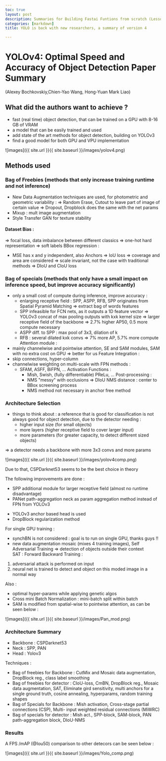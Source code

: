 ```yaml
---
toc: true
layout: post
description: Summaries for Building Fastai Funtions from scratch (Lesson 1) 
categories: [markdown]
title: YOLO is back with new researchers, a summary of version 4

---
```


# YOLOv4: Optimal Speed and Accuracy of Object Detection Paper Summary 
(Alexey Bochkovskiy,Chien-Yao Wang, Hong-Yuan Mark Liao)

## What did the authors want to achieve ? 
- fast (real time) object detection, that can be trained on a GPU with 8-16 GB of VRAM 
- a model that can be easily trained and used
- add state of the art methods for object detection, building on YOLOv3
- find a good model for both GPU and VPU implementation 



![images]({{ site.url }}{{ site.baseurl }}/images/yolov4.png)


## Methods used 

### Bag of Freebies (methods that only increase training runtime and not inference)


- New Data Augmentation techniques are used, for photometric and geometric variability : 
=> Random Erase, Cutout to leave part of image of certain value
=> Dropout, Dropblock does the same with the net params
- Mixup : mult image augmentation
- Style Transfer GAN for texture stability 
#### Dataset Bias : 
=> focal loss, data imbalance between different classics
=> one-hot hard representation 
=> soft labels 
BBox regression : 
- MSE has x and y independent, also Anchors
=> IoU loss => coverage and area are considered 
=> scale invariant, not the case with traditional methods
=> DIoU and CIoU loss


### Bag of specials (methods that only have a small impact on inference speed, but improve accuracy significantly)


- only a small cost of compute during inference, improve accuracy : 
	- enlarging receptive field : SPP, ASPP, RFB, SPP originates 		  from Spatial Pyramid Matching 
	  => extract bag of words features 
 	- SPP infeasible for FCN nets, as it outputs a 1D feature 	  vector => YOLOv3 concat of max pooling outputs with 		  kxk kernel size => larger receptive field of the backbone 		  => 2.7% higher AP50, 0.5 more compute necessary
	- ASPP diff. to SPP : max pool of 3x3, dilation of k 
	- RFB : several dilated kxk convs => 7% more AP, 5.7% more compute
Attention module : 
- mainly channelwise and pointwise attention, SE and SAM modules, SAM with no extra cost on GPU => better for us 
Feature Integration : 
- skip connections, hyper-column 
- channelwise weighting on multi-scale with FPN methods : 
  - SFAM, ASFF, BiFPN, ...
Activation Functions : 
	- Mish, Swish, (fully differentiable) PReLu, ...
Post-processing : 
	- NMS "messy" with occlusions => DIoU NMS distance : center to BBox screening process
    - NMS method not necessary in anchor free method 
	

### Architecture Selection 

- things to think about : a reference that is good for classification is not always good for object detection, due to the detector needing : 
    - higher input size (for small objects)
    - more layers (higher receptive field to cover larger input)
    - more parameters (for greater capacity, to detect different sized objects)

=> a detector needs a backbone with more 3x3 convs and more params  


![images]({{ site.url }}{{ site.baseurl }}/images/yolov4comp.png)


Due to that, CSPDarknet53 seems to be the best choice in theory

The following improvements are done : 
+ SPP additional module for larger receptive field (almost no runtime disadvantage)
+ PANet path-aggregation neck as param aggregation method instead of FPN from YOLOv3
-  YOLOv3 anchor based head is used  
- DropBlock regularization method 

For single GPU training : 
- synchBN is not considered : goal is to run on single GPU, thanks guys !!
- new data augmentation mosaic (mixes 4 training images), Self Adversarial Training => detection of objects outside their context  
SAT : 
Forward Backward Training : 
1) adversarial attack is performed on input
2) neural net is trained to detect and object on this moded image in a normal way 

Also : 
- optimal hyper-params while applying genetic algos
- Cross mini Batch Normalization : mini-batch split within batch 
- SAM is modified from spatial-wise to pointwise attention, as can be seen below : 


![images]({{ site.url }}{{ site.baseurl }}/images/Pan_mod.png)



### Architecture Summary 
- Backbone : CSPDarknet53
- Neck : SPP, PAN 
- Head : Yolov3

Techniques : 
- Bag of freebies for Backbone : 
CutMix and Mosaic data augmentation, DropBlock reg., class label smoothing 
- Bag of freebies for detector : 
CIoU-loss, CmBN, DropBlock reg., Mosaic data augmentation, SAT, Eliminate gird sensitivity, multi anchors for a single ground truth, cosine annealing, hyperparams, random training shapes 
- Bag of Specials for Backbone : 
Mish activation, Cross-stage partial connections (CSP), Multi-
input weighted residual connections (MiWRC)
- Bag of specials for detector : 
Mish act., SPP-block, SAM-block, PAN path-aggregation block, DIoU-NMS


### Results

A FPS /mAP (@Iou50) comparison to other detecors can be seen below : 

![images]({{ site.url }}{{ site.baseurl }}/images/Yolo_comp.png)
